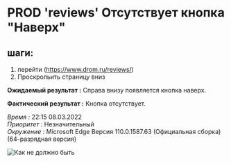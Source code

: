 # PROD 'reviews' Отсутствует кнопка "Наверх"

## шаги:

1. перейти (https://www.drom.ru/reviews/)
2. Проскрольить страницу вниз



__Ожидаемый результат :__ Справа внизу появляется кнопка наверх.

__Фактический результат :__ Кнопка отсутствует. 


_Время :_ 22:15 08.03.2022  
_Приоритет :_ Незначительный     
_Окружение :_ Microsoft Edge
Версия 110.0.1587.63 (Официальная сборка) (64-разрядная версия) 

![Как не должно быть](images/Don'tButtonUp.gif)     
